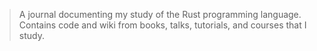 > A journal documenting my study of the Rust programming language. Contains code and wiki from books, talks, tutorials, and courses that I study.
